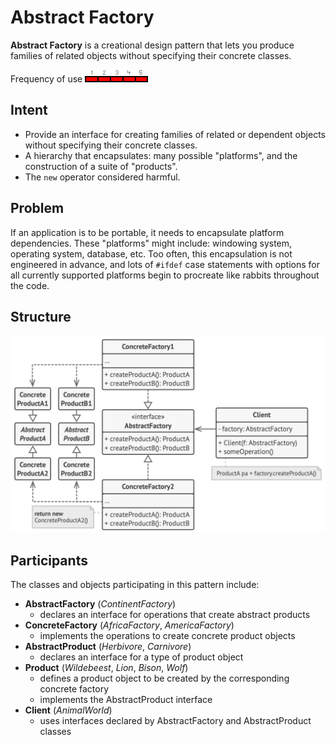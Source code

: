 # Abstract Factory

**Abstract Factory** is a creational design pattern that lets you produce families of related objects without specifying their concrete classes.

Frequency of use ![high](./img/use_high.gif)

## Intent
* Provide an interface for creating families of related or dependent objects without specifying their concrete classes.
* A hierarchy that encapsulates: many possible "platforms", and the construction of a suite of "products".
* The `new` operator considered harmful.

## Problem
If an application is to be portable, it needs to encapsulate platform dependencies. These "platforms" might include: windowing system, operating system, database, etc. Too often, this encapsulation is not engineered in advance, and lots of `#ifdef` case statements with options for all currently supported platforms begin to procreate like rabbits throughout the code.

## Structure
![structure](./img/structure.png)

## Participants
The classes and objects participating in this pattern include:

* **AbstractFactory** (*ContinentFactory*)
  * declares an interface for operations that create abstract products
* **ConcreteFactory** (*AfricaFactory*, *AmericaFactory*)
  * implements the operations to create concrete product objects
* **AbstractProduct** (*Herbivore*, *Carnivore*)
  * declares an interface for a type of product object
* **Product** (*Wildebeest*, *Lion*, *Bison*, *Wolf*)
  * defines a product object to be created by the corresponding concrete factory
  * implements the AbstractProduct interface
* **Client** (*AnimalWorld*)
  * uses interfaces declared by AbstractFactory and AbstractProduct classes